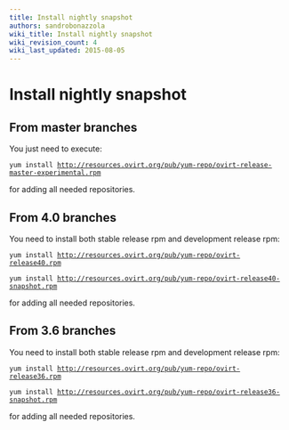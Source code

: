 ```yaml
---
title: Install nightly snapshot
authors: sandrobonazzola
wiki_title: Install nightly snapshot
wiki_revision_count: 4
wiki_last_updated: 2015-08-05
---
```


# Install nightly snapshot

## From master branches

You just need to execute:

`yum install `[`http://resources.ovirt.org/pub/yum-repo/ovirt-release-master-experimental.rpm`](http://resources.ovirt.org/pub/yum-repo/ovirt-release-master-experimental.rpm)

for adding all needed repositories.

## From 4.0 branches

You need to install both stable release rpm and development release rpm:

`yum install `[`http://resources.ovirt.org/pub/yum-repo/ovirt-release40.rpm`](http://resources.ovirt.org/pub/yum-repo/ovirt-release40.rpm)

`yum install `[`http://resources.ovirt.org/pub/yum-repo/ovirt-release40-snapshot.rpm`](http://resources.ovirt.org/pub/yum-repo/ovirt-release40-snapshot.rpm)

for adding all needed repositories.


## From 3.6 branches

You need to install both stable release rpm and development release rpm:

`yum install `[`http://resources.ovirt.org/pub/yum-repo/ovirt-release36.rpm`](http://resources.ovirt.org/pub/yum-repo/ovirt-release36.rpm)

`yum install `[`http://resources.ovirt.org/pub/yum-repo/ovirt-release36-snapshot.rpm`](http://resources.ovirt.org/pub/yum-repo/ovirt-release36-snapshot.rpm)

for adding all needed repositories.
